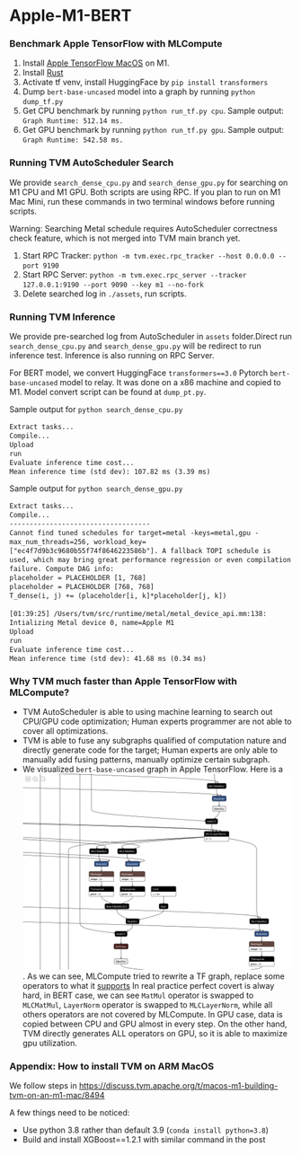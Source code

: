 # Apple-M1-BERT

### Benchmark Apple TensorFlow with MLCompute
1. Install [Apple TensorFlow MacOS](https://github.com/apple/tensorflow_macos) on M1.
2. Install [Rust](https://www.rust-lang.org/tools/install)
3. Activate tf venv, install HuggingFace by `pip install transformers`
4. Dump `bert-base-uncased` model into a graph by running `python dump_tf.py`
4. Get CPU benchmark by running `python run_tf.py cpu`. Sample output: `Graph Runtime: 512.14 ms.`
5. Get GPU benchmark by running `python run_tf.py gpu`. Sample output: `Graph Runtime: 542.58 ms.`

### Running TVM AutoScheduler Search
We provide `search_dense_cpu.py` and `search_dense_gpu.py` for searching on M1 CPU and M1 GPU. Both scripts are using RPC. If you plan to run on M1 Mac Mini, run these commands in two terminal windows before running scripts.

Warning: Searching Metal schedule requires AutoScheduler correctness check feature, which is not merged into TVM main branch yet.
1. Start RPC Tracker: `python -m tvm.exec.rpc_tracker --host 0.0.0.0 --port 9190`
2. Start RPC Server: `python -m tvm.exec.rpc_server --tracker 127.0.0.1:9190 --port 9090 --key m1 --no-fork`
3. Delete searched log in `./assets`, run scripts.

### Running TVM Inference
We provide pre-searched log from AutoScheduler in `assets` folder.Direct run `search_dense_cpu.py` and `search_dense_gpu.py` will be redirect to run inference test. Inference is also running on RPC Server.

For BERT model, we convert HuggingFace `transformers==3.0` Pytorch `bert-base-uncased` model to relay. It was done on a x86 machine and copied to M1. Model convert script can be found at `dump_pt.py`.

Sample output for `python search_dense_cpu.py`
```
Extract tasks...
Compile...
Upload
run
Evaluate inference time cost...
Mean inference time (std dev): 107.82 ms (3.39 ms)
```

Sample output for `python search_dense_gpu.py`
```
Extract tasks...
Compile...
-----------------------------------
Cannot find tuned schedules for target=metal -keys=metal,gpu -max_num_threads=256, workload_key=["ec4f7d9b3c9680b55f74f8646223586b"]. A fallback TOPI schedule is used, which may bring great performance regression or even compilation failure. Compute DAG info:
placeholder = PLACEHOLDER [1, 768]
placeholder = PLACEHOLDER [768, 768]
T_dense(i, j) += (placeholder[i, k]*placeholder[j, k])

[01:39:25] /Users/tvm/src/runtime/metal/metal_device_api.mm:138: Intializing Metal device 0, name=Apple M1
Upload
run
Evaluate inference time cost...
Mean inference time (std dev): 41.68 ms (0.34 ms)
```

### Why TVM much faster than Apple TensorFlow with MLCompute?
- TVM AutoScheduler is able to using machine learning to search out CPU/GPU code optimization; Human experts programmer are not able to cover all optimizations.
- TVM is able to fuse any subgraphs qualified of computation nature and directly generate code for the target; Human experts are only able to manually add fusing patterns, manually optimize certain subgraph.
- We visualized `bert-base-uncased` graph in Apple TensorFlow. Here is a ![sample block](assets/tf_block.png).
  As we can see, MLCompute tried to rewrite a TF graph, replace some operators to what it [supports](https://developer.apple.com/documentation/mlcompute/layers)
  In real practice perfect covert is alway hard, in BERT case, we can see `MatMul` operator is swapped to `MLCMatMul`, `LayerNorm` operator is swapped to `MLCLayerNorm`, while all others operators are not covered by MLCompute. In GPU case, data is copied between CPU and GPU almost in every step. On the other hand, TVM directly generates ALL operators on GPU, so it is able to maximize gpu utilization.


### Appendix: How to install TVM on ARM MacOS
We follow steps in https://discuss.tvm.apache.org/t/macos-m1-building-tvm-on-an-m1-mac/8494

A few things need to be noticed:
- Use python 3.8 rather than default 3.9 (`conda install python=3.8`)
- Build and install XGBoost==1.2.1 with similar command in the post

